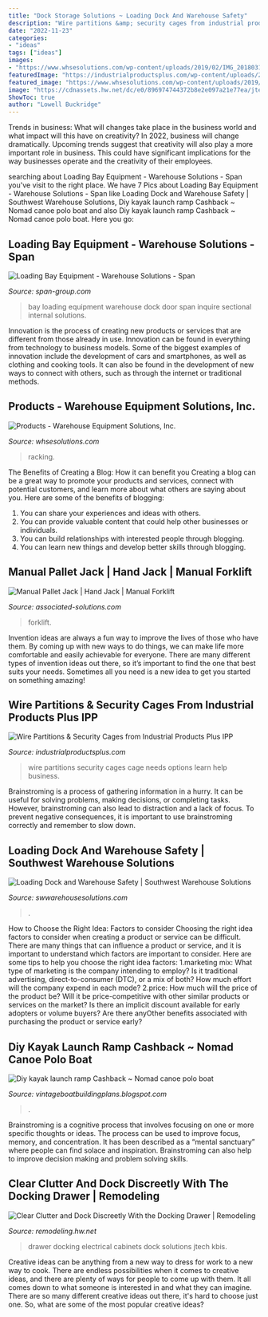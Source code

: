 ```yaml
---
title: "Dock Storage Solutions ~ Loading Dock And Warehouse Safety"
description: "Wire partitions &amp; security cages from industrial products plus ipp"
date: "2022-11-23"
categories:
- "ideas"
tags: ["ideas"]
images:
- "https://www.whsesolutions.com/wp-content/uploads/2019/02/IMG_20180310_133514434-e1553707920399-768x1024.jpg"
featuredImage: "https://industrialproductsplus.com/wp-content/uploads/2018/05/cage-Woven-Wire-Cage-101.jpg"
featured_image: "https://www.whsesolutions.com/wp-content/uploads/2019/02/IMG_20180310_133514434-e1553707920399-768x1024.jpg"
image: "https://cdnassets.hw.net/dc/e0/896974744372b8e2e097a21e77ea/jtechsolutions-dockingdrawer-cabinets.jpg"
ShowToc: true
author: "Lowell Buckridge"
---
```



Trends in business: What will changes take place in the business world and what impact will this have on creativity?
In 2022, business will change dramatically. Upcoming trends suggest that creativity will also play a more important role in business. This could have significant implications for the way businesses operate and the creativity of their employees.

	

		
searching about Loading Bay Equipment - Warehouse Solutions - Span you've visit to the right place. We have 7 Pics about Loading Bay Equipment - Warehouse Solutions - Span like Loading Dock and Warehouse Safety | Southwest Warehouse Solutions, Diy kayak launch ramp Cashback ~ Nomad canoe polo boat and also Diy kayak launch ramp Cashback ~ Nomad canoe polo boat. Here you go:
		
    
## Loading Bay Equipment - Warehouse Solutions - Span

<img loading=lazy src="http://www.span-group.com/wp-content/uploads/2016/12/Loading-bay-equipment-7.jpg" onerror="this.onerror=null;this.src='https://tse3.mm.bing.net/th?id=OIP.7ZmmdRUINjwYdpA16B9XRAHaE1&amp;pid=15.1';" alt="Loading Bay Equipment - Warehouse Solutions - Span">

_Source: span-group.com_

>bay loading equipment warehouse dock door span inquire sectional internal solutions. 

	

Innovation is the process of creating new products or services that are different from those already in use. Innovation can be found in everything from technology to business models. Some of the biggest examples of innovation include the development of cars and smartphones, as well as clothing and cooking tools. It can also be found in the development of new ways to connect with others, such as through the internet or traditional methods.

    
## Products - Warehouse Equipment Solutions, Inc.

<img loading=lazy src="https://www.whsesolutions.com/wp-content/uploads/2019/02/IMG_20180310_133514434-e1553707920399-768x1024.jpg" onerror="this.onerror=null;this.src='https://tse4.mm.bing.net/th?id=OIP.aEd-xYzC0Ts1hBaXGLeGiQHaJ4&amp;pid=15.1';" alt="Products - Warehouse Equipment Solutions, Inc.">

_Source: whsesolutions.com_

>racking. 

	

The Benefits of Creating a Blog: How it can benefit you
Creating a blog can be a great way to promote your products and services, connect with potential customers, and learn more about what others are saying about you. Here are some of the benefits of blogging:
1. You can share your experiences and ideas with others.
2. You can provide valuable content that could help other businesses or individuals.
3. You can build relationships with interested people through blogging.
4. You can learn new things and develop better skills through blogging.

    
## Manual Pallet Jack | Hand Jack | Manual Forklift

<img loading=lazy src="https://www.associated-solutions.com/-/media/raymond/social-sharing-images/1200x697_hpj.jpg" onerror="this.onerror=null;this.src='https://tse2.mm.bing.net/th?id=OIP.c87zmZQhV9AqHi4esNdVSwHaET&amp;pid=15.1';" alt="Manual Pallet Jack | Hand Jack | Manual Forklift">

_Source: associated-solutions.com_

>forklift. 

	

Invention ideas are always a fun way to improve the lives of those who have them. By coming up with new ways to do things, we can make life more comfortable and easily achievable for everyone. There are many different types of invention ideas out there, so it’s important to find the one that best suits your needs. Sometimes all you need is a new idea to get you started on something amazing!

    
## Wire Partitions &amp; Security Cages From Industrial Products Plus IPP

<img loading=lazy src="https://industrialproductsplus.com/wp-content/uploads/2018/05/cage-Woven-Wire-Cage-101.jpg" onerror="this.onerror=null;this.src='https://tse2.mm.bing.net/th?id=OIP.9ETEZLa4V6q0AhIFenN52wHaFS&amp;pid=15.1';" alt="Wire Partitions &amp; Security Cages from Industrial Products Plus IPP">

_Source: industrialproductsplus.com_

>wire partitions security cages cage needs options learn help business. 

	

Brainstroming is a process of gathering information in a hurry. It can be useful for solving problems, making decisions, or completing tasks. However, brainstroming can also lead to distraction and a lack of focus. To prevent negative consequences, it is important to use brainstroming correctly and remember to slow down.

    
## Loading Dock And Warehouse Safety | Southwest Warehouse Solutions

<img loading=lazy src="https://swwarehousesolutions.com/wp-content/uploads/2021/04/team-work-on-safety-while-delivering-through-the-dock.jpg" onerror="this.onerror=null;this.src='https://tse1.mm.bing.net/th?id=OIP.Ygntil0UDh215T8cNzUm4gHaEo&amp;pid=15.1';" alt="Loading Dock and Warehouse Safety | Southwest Warehouse Solutions">

_Source: swwarehousesolutions.com_

>. 

	

How to Choose the Right Idea: Factors to consider
Choosing the right idea factors to consider when creating a product or service can be difficult. There are many things that can influence a product or service, and it is important to understand which factors are important to consider. Here are some tips to help you choose the right idea factors:
1.marketing mix: What type of marketing is the company intending to employ? Is it traditional advertising, direct-to-consumer (DTC), or a mix of both? How much effort will the company expend in each mode?
2.price: How much will the price of the product be? Will it be price-competitive with other similar products or services on the market? Is there an implicit discount available for early adopters or volume buyers? Are there anyOther benefits associated with purchasing the product or service early?

    
## Diy Kayak Launch Ramp Cashback ~ Nomad Canoe Polo Boat

<img loading=lazy src="https://lh4.googleusercontent.com/proxy/_CXhr8oGD2jKAMxQapEeHyskgnRxJ6nvdLBG5qspp7WQSHfpkOvuKt8neU8rOx789PN_ypXxfJkBDcqQbpQkJ0ZoAIoo-mU=s0-d" onerror="this.onerror=null;this.src='https://tse3.mm.bing.net/th?id=OIP.nV4MCS6p4gFBrUUp-MZpeAHaEK&amp;pid=15.1';" alt="Diy kayak launch ramp Cashback ~ Nomad canoe polo boat">

_Source: vintageboatbuildingplans.blogspot.com_

>. 

	

Brainstroming is a cognitive process that involves focusing on one or more specific thoughts or ideas. The process can be used to improve focus, memory, and concentration. It has been described as a “mental sanctuary” where people can find solace and inspiration. Brainstroming can also help to improve decision making and problem solving skills.

    
## Clear Clutter And Dock Discreetly With The Docking Drawer | Remodeling

<img loading=lazy src="https://cdnassets.hw.net/dc/e0/896974744372b8e2e097a21e77ea/jtechsolutions-dockingdrawer-cabinets.jpg" onerror="this.onerror=null;this.src='https://tse2.mm.bing.net/th?id=OIP.k-u123KioXBTkt7jrXRhmgHaFV&amp;pid=15.1';" alt="Clear Clutter and Dock Discreetly With the Docking Drawer | Remodeling">

_Source: remodeling.hw.net_

>drawer docking electrical cabinets dock solutions jtech kbis. 

	

Creative ideas can be anything from a new way to dress for work to a new way to cook. There are endless possibilities when it comes to creative ideas, and there are plenty of ways for people to come up with them. It all comes down to what someone is interested in and what they can imagine. There are so many different creative ideas out there, it's hard to choose just one. So, what are some of the most popular creative ideas?

